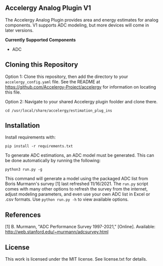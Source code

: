 ## **Accelergy Analog Plugin V1**

The Accelergy Analog Plugin provides area and energy estimates for analog
components. V1 supports ADC modeling, but more devices will come in later
versions.

**Currently Supported Components**

- ADC

## Cloning this Repository

Option 1:
Clone this repository, then add the directory to your `accelergy_config.yaml` file. See the
README at https://github.com/Accelergy-Project/accelergy for information on
locating this file.

Option 2:
Navigate to your shared Accelergy plugin foolder and clone there.

```
cd /usr/local/share/accelergy/estimation_plug_ins
```

## Installation

Install requirements with:

```
pip install -r requirements.txt
```


To generate ADC estimations, an ADC model must be generated. This can be done
automatically by running the following:

```
python3 run.py -g
```


This command will generate a model using the packaged ADC list from Boris
Murmann's survey [1] last refreshed 11/16/2021.
The ``run.py`` script comes with many other
options to refresh the survey from the internet, adjust modeling parameters,
and even use your own ADC list in Excel or .csv formats. Use 
``python run.py -h`` to view available options.

## References

[1] B. Murmann, "ADC Performance Survey 1997-2021," [Online]. Available: http://web.stanford.edu/~murmann/adcsurvey.html

## License
This work is licensed under the MIT license. See license.txt for details.
